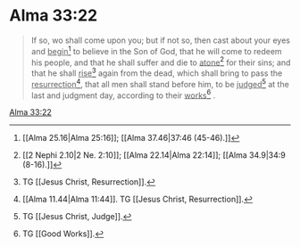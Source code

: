 # Alma 33:22

> If so, wo shall come upon you; but if not so, then cast about your eyes and <u>begin</u>[^a] to believe in the Son of God, that he will come to redeem his people, and that he shall suffer and die to <u>atone</u>[^b] for their sins; and that he shall <u>rise</u>[^c] again from the dead, which shall bring to pass the <u>resurrection</u>[^d], that all men shall stand before him, to be <u>judged</u>[^e] at the last and judgment day, according to their <u>works</u>[^f] .

[Alma 33:22](https://www.churchofjesuschrist.org/study/scriptures/bofm/alma/33?lang=eng&id=p22#p22)


[^a]: [[Alma 25.16|Alma 25:16]]; [[Alma 37.46|37:46 (45-46).]]
[^b]: [[2 Nephi 2.10|2 Ne. 2:10]]; [[Alma 22.14|Alma 22:14]]; [[Alma 34.9|34:9 (8-16).]]
[^c]: TG [[Jesus Christ, Resurrection]].
[^d]: [[Alma 11.44|Alma 11:44]]. TG [[Jesus Christ, Resurrection]].
[^e]: TG [[Jesus Christ, Judge]].
[^f]: TG [[Good Works]].
